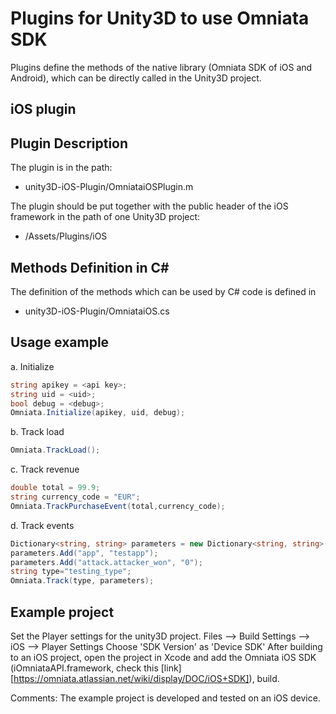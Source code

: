 Plugins for Unity3D to use Omniata SDK
======================================

Plugins define the methods of the native library (Omniata SDK of iOS and Android), which can be directly called in the Unity3D project.


iOS plugin
----------

## Plugin Description
The plugin is in the path:
* unity3D-iOS-Plugin/OmniataiOSPlugin.m

The plugin should be put together with the public header of the iOS framework in the path of one Unity3D project:
* <unity project name>/Assets/Plugins/iOS

## Methods Definition in C#
The definition of the methods which can be used by C# code is defined in
* unity3D-iOS-Plugin/OmniataiOS.cs

## Usage example

a. Initialize

```c#
string apikey = <api key>;
string uid = <uid>;
bool debug = <debug>;
Omniata.Initialize(apikey, uid, debug);
```

b. Track load
```c#
Omniata.TrackLoad();
```

c. Track revenue
```c#
double total = 99.9;
string currency_code = "EUR";
Omniata.TrackPurchaseEvent(total,currency_code);
```

d. Track events
```c#
Dictionary<string, string> parameters = new Dictionary<string, string>();
parameters.Add("app", "testapp");
parameters.Add("attack.attacker_won", "0");
string type="testing_type";
Omniata.Track(type, parameters);
```
## Example project
Set the Player settings for the unity3D project.
Files --> Build Settings --> iOS --> Player Settings
Choose 'SDK Version' as 'Device SDK'
After building to an iOS project, open the project in Xcode and add the Omniata iOS SDK (iOmniataAPI.framework, check this [link][https://omniata.atlassian.net/wiki/display/DOC/iOS+SDK]), build.

Comments: The example project is developed and tested on an iOS device.












